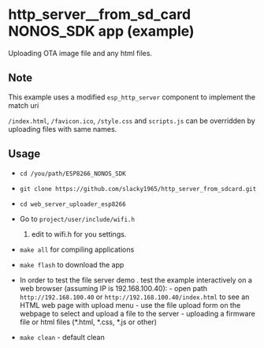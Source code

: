 # http_server__from_sd_card NONOS_SDK app (example)

Uploading OTA image file and any html files.

## Note

This example uses a modified `esp_http_server` component to implement the match uri

`/index.html`, `/favicon.ico`, `/style.css` and `scripts.js` can be overridden by uploading files with same names.

## Usage

* `cd /you/path/ESP8266_NONOS_SDK`
* `git clone https://github.com/slacky1965/http_server_from_sdcard.git`
* `cd web_server_uploader_esp8266`

* Go to `project/user/include/wifi.h`
	1. edit to wifi.h for you settings.
	
* `make all` for compiling applications
* `make flash` to download the app
* In order to test the file server demo
	. test the example interactively on a web browser (assuming IP is 192.168.100.40):
		- open path `http://192.168.100.40` or `http://192.168.100.40/index.html` to see an HTML web page with upload menu
		- use the file upload form on the webpage to select and upload a file to the server
		- uploading a firmware file or html files (\*.html, \*.css, \*.js or other)

* `make clean` - default clean

	
